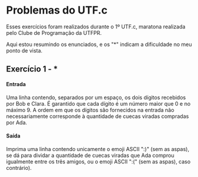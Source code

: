 # Problemas do UTF.c

Esses exercícios foram realizados durante o 1º UTF.c, maratona realizada pelo Clube de Programação da UTFPR.

Aqui estou resumindo os enunciados, e os "*" indicam a dificuldade no meu ponto de vista.

## Exercício 1 - *

#### Entrada

Uma linha contendo, separados por um espaço, os dois dígitos recebidos por Bob e Clara. É garantido que cada dígito é um número maior que 0 e no máximo 9. A ordem em que os dígitos são fornecidos na entrada não necessariamente corresponde à quantidade de cuecas viradas compradas por Ada.

#### Saída

Imprima uma linha contendo unicamente o emoji ASCII ":)" (sem as aspas), se dá para dividar a quantidade de cuecas viradas que Ada comprou igualmente entre os três amigos, ou o emoji ASCII ":(" (sem as aspas), caso contrário).




